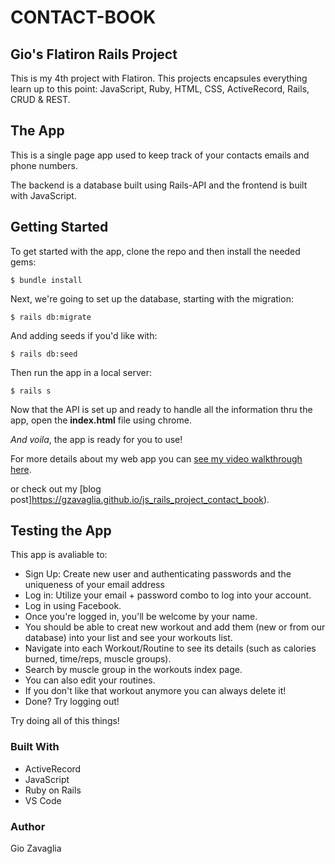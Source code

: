 # CONTACT-BOOK

## Gio's Flatiron Rails Project

This is my 4th project with Flatiron. This projects encapsules everything learn up to this point: JavaScript, Ruby, HTML, CSS, ActiveRecord, Rails, CRUD & REST.

## The App

This is a single page app used to keep track of your contacts emails and phone numbers.

The backend is a database built using Rails-API and the frontend is built with JavaScript. 

## Getting Started

To get started with the app, clone the repo and then install the needed gems:

```
$ bundle install
```

Next, we're going to set up the database, starting with the migration:

```
$ rails db:migrate
```

And adding seeds if you'd like with:

```
$ rails db:seed
```

Then run the app in a local server:

```
$ rails s
```
Now that the API is set up and ready to handle all the information thru the app, open the **index.html** file using chrome. 

*And voila*, the app is ready for you to use!

For more details about my web app you can [see my video walkthrough here](https://youtu.be/4gj6FD57kuo).

or check out my [blog post]https://gzavaglia.github.io/js_rails_project_contact_book).

## Testing the App

This app is avaliable to:
- Sign Up: Create new user and authenticating passwords and the uniqueness of your email address
- Log in: Utilize your email + password combo to log into your account.
- Log in using Facebook.
- Once you're logged in, you'll be welcome by your name.
- You should be able to creat new workout and add them (new or from our database) into your list and see your workouts list.
- Navigate into each Workout/Routine to see its details (such as calories burned, time/reps, muscle groups).
- Search by muscle group in the workouts index page.
- You can also edit your routines.
- If you don't like that workout anymore you can always delete it!
- Done? Try logging out! 

Try doing all of this things!

### Built With
- ActiveRecord
- JavaScript
- Ruby on Rails
- VS Code

### Author
Gio Zavaglia